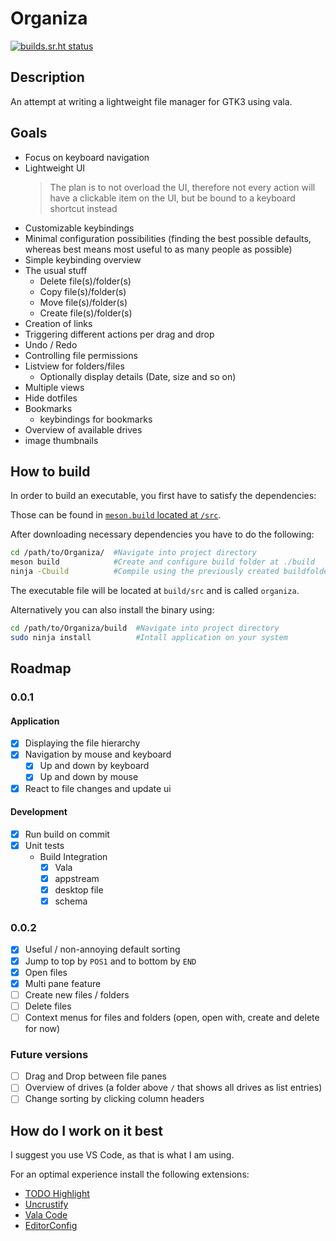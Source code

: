 # Organiza

[![builds.sr.ht status](https://builds.sr.ht/~biosmarcel/Organiza/arch.yml.svg)](https://builds.sr.ht/~biosmarcel/Organiza/arch.yml?)

## Description

An attempt at writing a lightweight file manager for GTK3 using vala.

## Goals

* Focus on keyboard navigation
* Lightweight UI
  > The plan is to not overload the UI, therefore not every action will have a clickable item on the UI, but be bound to a keyboard shortcut instead
* Customizable keybindings
* Minimal configuration possibilities (finding the best possible defaults, whereas best means most useful to as many people as possible)
* Simple keybinding overview
* The usual stuff
  * Delete file(s)/folder(s)
  * Copy file(s)/folder(s)
  * Move file(s)/folder(s)
  * Create file(s)/folder(s)
* Creation of links
* Triggering different actions per drag and drop
* Undo / Redo
* Controlling file permissions
* Listview for folders/files
  * Optionally display details (Date, size and so on)
* Multiple views
* Hide dotfiles
* Bookmarks
  * keybindings for bookmarks
* Overview of available drives
* image thumbnails

## How to build

In order to build an executable, you first have to satisfy the dependencies:

Those can be found in [`meson.build` located at `/src`](https://github.com/Bios-Marcel/Organiza/blob/b51fd6b72bb6702ac0d53bdc8eac23295f9ba2a5/src/meson.build#L13).

After downloading necessary dependencies you have to do the following:

```sh
cd /path/to/Organiza/  #Navigate into project directory
meson build            #Create and configure build folder at ./build
ninja -Cbuild          #Compile using the previously created buildfolder
```

The executable file will be located at `build/src` and is called `organiza`.

Alternatively you can also install the binary using:

```sh
cd /path/to/Organiza/build  #Navigate into project directory
sudo ninja install          #Intall application on your system
```

## Roadmap

### 0.0.1

#### Application

* [x] Displaying the file hierarchy
* [x] Navigation by mouse and keyboard
  * [x] Up and down by keyboard
  * [x] Up and down by mouse
* [x] React to file changes and update ui

#### Development

* [x] Run build on commit
* [x] Unit tests
  * Build Integration
    * [x] Vala
    * [x] appstream
    * [x] desktop file
    * [x] schema

### 0.0.2

* [x] Useful / non-annoying default sorting
* [x] Jump to top by `POS1` and to bottom by `END`
* [x] Open files
* [X] Multi pane feature
* [ ] Create new files / folders
* [ ] Delete files
* [ ] Context menus for files and folders (open, open with, create and delete for now)

### Future versions

* [ ] Drag and Drop between file panes
* [ ] Overview of drives (a folder above `/` that shows all drives as list entries)
* [ ] Change sorting by clicking column headers

## How do I work on it best

I suggest you use VS Code, as that is what I am using.

For an optimal experience install the following extensions:

* [TODO Highlight](https://marketplace.visualstudio.com/items?itemName=wayou.vscode-todo-highlight)
* [Uncrustify](https://marketplace.visualstudio.com/items?itemName=LaurentTreguier.uncrustify)
* [Vala Code](https://marketplace.visualstudio.com/items?itemName=thiagoabreu.vala)
* [EditorConfig](https://marketplace.visualstudio.com/items?itemName=EditorConfig.EditorConfig)
